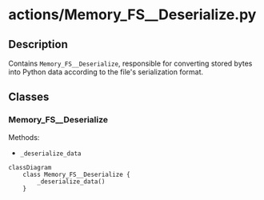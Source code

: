 # actions/Memory_FS__Deserialize.py


## Description
Contains `Memory_FS__Deserialize`, responsible for converting stored bytes into Python data according to the file's serialization format.
## Classes
### Memory_FS__Deserialize
Methods:
- `_deserialize_data`

```mermaid
classDiagram
    class Memory_FS__Deserialize {
        _deserialize_data()
    }
```
